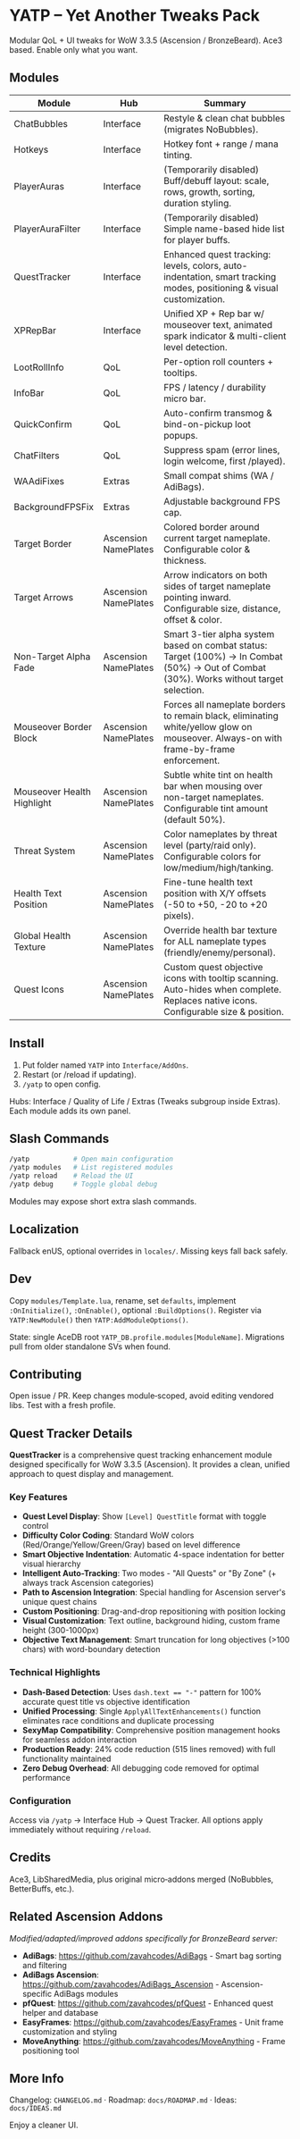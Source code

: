 ﻿# YATP – Yet Another Tweaks Pack

Modular QoL + UI tweaks for WoW 3.3.5 (Ascension / BronzeBeard). Ace3 based. Enable only what you want.

## Modules

| Module | Hub | Summary |
|--------|-----|---------|
| ChatBubbles | Interface | Restyle & clean chat bubbles (migrates NoBubbles). |
| Hotkeys | Interface | Hotkey font + range / mana tinting. |
| PlayerAuras | Interface | (Temporarily disabled) Buff/debuff layout: scale, rows, growth, sorting, duration styling. |
| PlayerAuraFilter | Interface | (Temporarily disabled) Simple name-based hide list for player buffs. |
| QuestTracker | Interface | Enhanced quest tracking: levels, colors, auto-indentation, smart tracking modes, positioning & visual customization. |
| XPRepBar | Interface | Unified XP + Rep bar w/ mouseover text, animated spark indicator & multi-client level detection. |
| LootRollInfo | QoL | Per-option roll counters + tooltips. |
| InfoBar | QoL | FPS / latency / durability micro bar. |
| QuickConfirm | QoL | Auto-confirm transmog & bind-on-pickup loot popups. |
| ChatFilters | QoL | Suppress spam (error lines, login welcome, first /played). |
| WAAdiFixes | Extras | Small compat shims (WA / AdiBags). |
| BackgroundFPSFix | Extras | Adjustable background FPS cap. |
| Target Border | Ascension NamePlates | Colored border around current target nameplate. Configurable color & thickness. |
| Target Arrows | Ascension NamePlates | Arrow indicators on both sides of target nameplate pointing inward. Configurable size, distance, offset & color. |
| Non-Target Alpha Fade | Ascension NamePlates | Smart 3-tier alpha system based on combat status: Target (100%) → In Combat (50%) → Out of Combat (30%). Works without target selection. |
| Mouseover Border Block | Ascension NamePlates | Forces all nameplate borders to remain black, eliminating white/yellow glow on mouseover. Always-on with frame-by-frame enforcement. |
| Mouseover Health Highlight | Ascension NamePlates | Subtle white tint on health bar when mousing over non-target nameplates. Configurable tint amount (default 50%). |
| Threat System | Ascension NamePlates | Color nameplates by threat level (party/raid only). Configurable colors for low/medium/high/tanking. |
| Health Text Position | Ascension NamePlates | Fine-tune health text position with X/Y offsets (-50 to +50, -20 to +20 pixels). |
| Global Health Texture | Ascension NamePlates | Override health bar texture for ALL nameplate types (friendly/enemy/personal). |
| Quest Icons | Ascension NamePlates | Custom quest objective icons with tooltip scanning. Auto-hides when complete. Replaces native icons. Configurable size & position. |

## Install

1. Put folder named `YATP` into `Interface/AddOns`.
2. Restart (or /reload if updating).
3. `/yatp` to open config.

Hubs: Interface / Quality of Life / Extras (Tweaks subgroup inside Extras). Each module adds its own panel.

## Slash Commands

```bash
/yatp           # Open main configuration
/yatp modules   # List registered modules
/yatp reload    # Reload the UI
/yatp debug     # Toggle global debug
```

Modules may expose short extra slash commands.

## Localization

Fallback enUS, optional overrides in `locales/`. Missing keys fall back safely.

## Dev

Copy `modules/Template.lua`, rename, set `defaults`, implement `:OnInitialize()`, `:OnEnable()`, optional `:BuildOptions()`. Register via `YATP:NewModule()` then `YATP:AddModuleOptions()`.

State: single AceDB root `YATP_DB.profile.modules[ModuleName]`. Migrations pull from older standalone SVs when found.

## Contributing

Open issue / PR. Keep changes module‑scoped, avoid editing vendored libs. Test with a fresh profile.

## Quest Tracker Details

**QuestTracker** is a comprehensive quest tracking enhancement module designed specifically for WoW 3.3.5 (Ascension). It provides a clean, unified approach to quest display and management.

### Key Features

- **Quest Level Display**: Show `[Level] QuestTitle` format with toggle control
- **Difficulty Color Coding**: Standard WoW colors (Red/Orange/Yellow/Green/Gray) based on level difference
- **Smart Objective Indentation**: Automatic 4-space indentation for better visual hierarchy
- **Intelligent Auto-Tracking**: Two modes - "All Quests" or "By Zone" (+ always track Ascension categories)
- **Path to Ascension Integration**: Special handling for Ascension server's unique quest chains
- **Custom Positioning**: Drag-and-drop repositioning with position locking
- **Visual Customization**: Text outline, background hiding, custom frame height (300-1000px)
- **Objective Text Management**: Smart truncation for long objectives (>100 chars) with word-boundary detection

### Technical Highlights

- **Dash-Based Detection**: Uses `dash.text == "-"` pattern for 100% accurate quest title vs objective identification
- **Unified Processing**: Single `ApplyAllTextEnhancements()` function eliminates race conditions and duplicate processing
- **SexyMap Compatibility**: Comprehensive position management hooks for seamless addon interaction
- **Production Ready**: 24% code reduction (515 lines removed) with full functionality maintained
- **Zero Debug Overhead**: All debugging code removed for optimal performance

### Configuration

Access via `/yatp` → Interface Hub → Quest Tracker. All options apply immediately without requiring `/reload`.

## Credits

Ace3, LibSharedMedia, plus original micro‑addons merged (NoBubbles, BetterBuffs, etc.).

## Related Ascension Addons

*Modified/adapted/improved addons specifically for BronzeBeard server:*

- **AdiBags**: <https://github.com/zavahcodes/AdiBags> - Smart bag sorting and filtering
- **AdiBags Ascension**: <https://github.com/zavahcodes/AdiBags_Ascension> - Ascension-specific AdiBags modules
- **pfQuest**: <https://github.com/zavahcodes/pfQuest> - Enhanced quest helper and database
- **EasyFrames**: <https://github.com/zavahcodes/EasyFrames> - Unit frame customization and styling
- **MoveAnything**: <https://github.com/zavahcodes/MoveAnything> - Frame positioning tool

## More Info

Changelog: `CHANGELOG.md` · Roadmap: `docs/ROADMAP.md` · Ideas: `docs/IDEAS.md`

Enjoy a cleaner UI.

